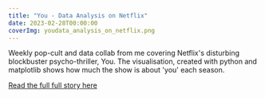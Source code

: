 ```yaml
---
title: "You - Data Analysis on Netflix"
date: 2023-02-28T00:00:00
coverImg: youdata_analysis_on_netflix.png
---
```


Weekly pop-cult and data collab from me covering Netflix's disturbing blockbuster psycho-thriller, You. The visualisation, created with python and matplotlib shows how much the show is about 'you' each season.

<!--more-->


[Read the full full story here](https://www.linkedin.com/posts/milan-janosov_visualisation-python-matplotlib-activity-7047462622253785089-L3DR/?utm_source=share&utm_medium=member_ios)
